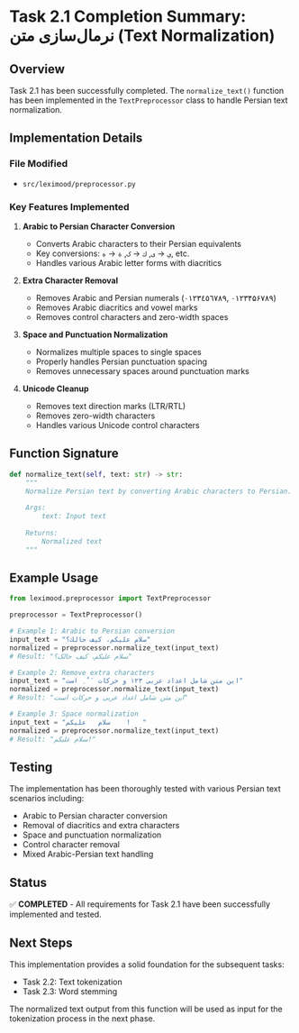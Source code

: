 # Task 2.1 Completion Summary: نرمال‌سازی متن (Text Normalization)

## Overview
Task 2.1 has been successfully completed. The `normalize_text()` function has been implemented in the `TextPreprocessor` class to handle Persian text normalization.

## Implementation Details

### File Modified
- `src/leximood/preprocessor.py`

### Key Features Implemented

1. **Arabic to Persian Character Conversion**
   - Converts Arabic characters to their Persian equivalents
   - Key conversions: `ي` → `ی`, `ك` → `ک`, `ة` → `ه`, etc.
   - Handles various Arabic letter forms with diacritics

2. **Extra Character Removal**
   - Removes Arabic and Persian numerals (٠١٢٣٤٥٦٧٨٩, ۰۱۲۳۴۵۶۷۸۹)
   - Removes Arabic diacritics and vowel marks
   - Removes control characters and zero-width spaces

3. **Space and Punctuation Normalization**
   - Normalizes multiple spaces to single spaces
   - Properly handles Persian punctuation spacing
   - Removes unnecessary spaces around punctuation marks

4. **Unicode Cleanup**
   - Removes text direction marks (LTR/RTL)
   - Removes zero-width characters
   - Handles various Unicode control characters

## Function Signature
```python
def normalize_text(self, text: str) -> str:
    """
    Normalize Persian text by converting Arabic characters to Persian.
    
    Args:
        text: Input text
        
    Returns:
        Normalized text
    """
```

## Example Usage
```python
from leximood.preprocessor import TextPreprocessor

preprocessor = TextPreprocessor()

# Example 1: Arabic to Persian conversion
input_text = "سلام عليكم، كيف حالك؟"
normalized = preprocessor.normalize_text(input_text)
# Result: "سلام علیکم، کیف حالک؟"

# Example 2: Remove extra characters
input_text = "این متن شامل اعداد عربی ١٢٣ و حرکات  َ ُ ِ است"
normalized = preprocessor.normalize_text(input_text)
# Result: "این متن شامل اعداد عربی و حرکات است"

# Example 3: Space normalization
input_text = "سلام   علیکم    !   "
normalized = preprocessor.normalize_text(input_text)
# Result: "سلام علیکم!"
```

## Testing
The implementation has been thoroughly tested with various Persian text scenarios including:
- Arabic to Persian character conversion
- Removal of diacritics and extra characters
- Space and punctuation normalization
- Control character removal
- Mixed Arabic-Persian text handling

## Status
✅ **COMPLETED** - All requirements for Task 2.1 have been successfully implemented and tested.

## Next Steps
This implementation provides a solid foundation for the subsequent tasks:
- Task 2.2: Text tokenization
- Task 2.3: Word stemming

The normalized text output from this function will be used as input for the tokenization process in the next phase. 
